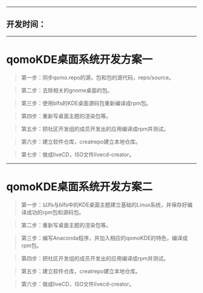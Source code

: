 ***
## 开发时间：
***

# qomoKDE桌面系统开发方案一

>第一步：同步qomo.repo的源，包和包的源代码，repo/source。

>第二步：去除相关的gnome桌面的包。

>第三步：使用blfs的KDE桌面源码包重新编译成rpm包。

>第四步：重新写桌面主题的渲染包等。

>第五步：把社区开发组的成员开发出的应用编译成rpm并测试。

>第六步：建立软件仓库，creatrepo建立本地仓库。

>第七步：做成liveCD，ISO文件livecd-creator。

***

# qomoKDE桌面系统开发方案二

>第一步：以lfs与blfs中的KDE桌面主题建立基础的Linux系统，并保存好编译成功的rpm包和源码包。

>第二步：重新写桌面主题的渲染包等。

>第三步：编写Anaconda程序，并加入相应的qomoKDE的特色，编译成rpm包。

>第四步：把社区开发组的成员开发出的应用编译成rpm并测试。

>第五步：建立软件仓库，creatrepo建立本地仓库。

>第六步：做成liveCD，ISO文件livecd-creator。


